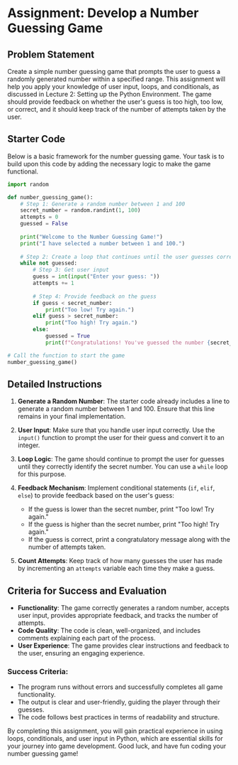 # Assignment: Develop a Number Guessing Game

## Problem Statement
Create a simple number guessing game that prompts the user to guess a randomly generated number within a specified range. This assignment will help you apply your knowledge of user input, loops, and conditionals, as discussed in Lecture 2: Setting up the Python Environment. The game should provide feedback on whether the user's guess is too high, too low, or correct, and it should keep track of the number of attempts taken by the user.

## Starter Code
Below is a basic framework for the number guessing game. Your task is to build upon this code by adding the necessary logic to make the game functional.

```python
import random

def number_guessing_game():
    # Step 1: Generate a random number between 1 and 100
    secret_number = random.randint(1, 100)
    attempts = 0
    guessed = False
    
    print("Welcome to the Number Guessing Game!")
    print("I have selected a number between 1 and 100.")
    
    # Step 2: Create a loop that continues until the user guesses correctly
    while not guessed:
        # Step 3: Get user input
        guess = int(input("Enter your guess: "))
        attempts += 1
        
        # Step 4: Provide feedback on the guess
        if guess < secret_number:
            print("Too low! Try again.")
        elif guess > secret_number:
            print("Too high! Try again.")
        else:
            guessed = True
            print(f"Congratulations! You've guessed the number {secret_number} in {attempts} attempts.")

# Call the function to start the game
number_guessing_game()
```

## Detailed Instructions
1. **Generate a Random Number**: The starter code already includes a line to generate a random number between 1 and 100. Ensure that this line remains in your final implementation.

2. **User Input**: Make sure that you handle user input correctly. Use the `input()` function to prompt the user for their guess and convert it to an integer.

3. **Loop Logic**: The game should continue to prompt the user for guesses until they correctly identify the secret number. You can use a `while` loop for this purpose.

4. **Feedback Mechanism**: Implement conditional statements (`if`, `elif`, `else`) to provide feedback based on the user's guess:
   - If the guess is lower than the secret number, print "Too low! Try again."
   - If the guess is higher than the secret number, print "Too high! Try again."
   - If the guess is correct, print a congratulatory message along with the number of attempts taken.

5. **Count Attempts**: Keep track of how many guesses the user has made by incrementing an `attempts` variable each time they make a guess.

## Criteria for Success and Evaluation
- **Functionality**: The game correctly generates a random number, accepts user input, provides appropriate feedback, and tracks the number of attempts.
- **Code Quality**: The code is clean, well-organized, and includes comments explaining each part of the process.
- **User Experience**: The game provides clear instructions and feedback to the user, ensuring an engaging experience.

### Success Criteria:
- The program runs without errors and successfully completes all game functionality.
- The output is clear and user-friendly, guiding the player through their guesses.
- The code follows best practices in terms of readability and structure.

By completing this assignment, you will gain practical experience in using loops, conditionals, and user input in Python, which are essential skills for your journey into game development. Good luck, and have fun coding your number guessing game!